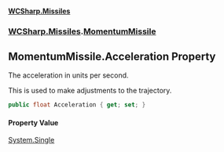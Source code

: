 #### [WCSharp.Missiles](index.md 'index')
### [WCSharp.Missiles](WCSharp.Missiles.md 'WCSharp.Missiles').[MomentumMissile](WCSharp.Missiles.MomentumMissile.md 'WCSharp.Missiles.MomentumMissile')

## MomentumMissile.Acceleration Property

The acceleration in units per second.  
  
This is used to make adjustments to the trajectory.

```csharp
public float Acceleration { get; set; }
```

#### Property Value
[System.Single](https://docs.microsoft.com/en-us/dotnet/api/System.Single 'System.Single')